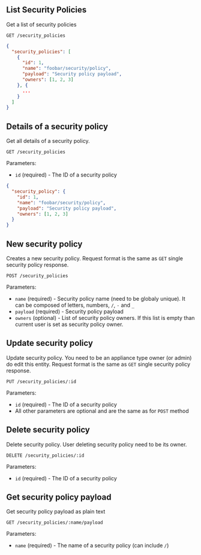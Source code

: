 ## List Security Policies

Get a list of security policies

```
GET /security_policies
```

```json
{
  "security_policies": [
    {
      "id": 1,
      "name": "foobar/security/policy",
      "payload": "Security policy payload",
      "owners": [1, 2, 3]
    }, {
      ...
    }
  ]
}
```

## Details of a security policy

Get all details of a security policy.

```
GET /security_policies
```

Parameters:

+ `id` (required) - The ID of a security policy

```json
{
  "security_policy": {
    "id": 1,
    "name": "foobar/security/policy",
    "payload": "Security policy payload",
    "owners": [1, 2, 3]
  }
}
```

## New security policy

Creates a new security policy. Request format is the same as `GET` single security policy response.

```
POST /security_policies
```

Parameters:

+ `name` (required) - Security policy name (need to be globaly unique). It can be composed of letters, numbers, `/`, `-` and `_`
+ `payload` (required) - Security policy payload
+ `owners` (optional) - List of security policy owners. If this list is empty than current user is set as security policy owner.

## Update security policy

Update security policy. You need to be an appliance type owner (or admin) do edit this entity. Request format is the same as `GET` single security policy response.

```
PUT /security_policies/:id
```

Parameters:

+ `id` (required) - The ID of a security policy
+ All other parameters are optional and are the same as for `POST` method

## Delete security policy

Delete security policy. User deleting security policy need to be its owner.

```
DELETE /security_policies/:id
```

Parameters:

+ `id` (required) - The ID of a security policy

## Get security policy payload

Get security policy payload as plain text

```
GET /security_policies/:name/payload
```

Parameters:

+ `name` (required) - The name of a security policy (can include `/`)